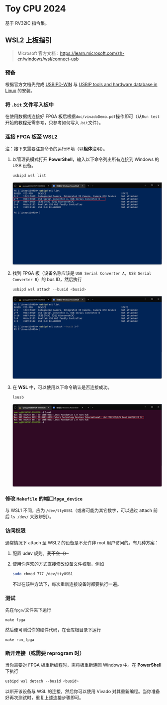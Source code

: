 # Toy CPU 2024

基于 RV32IC 指令集。

## WSL2 上板指引

> Microsoft 官方文档：https://learn.microsoft.com/zh-cn/windows/wsl/connect-usb

### 预备

根据官方文档先完成 [USBIPD-WIN](https://learn.microsoft.com/en-us/windows/wsl/connect-usb#install-the-usbipd-win-project) 与 [USBIP tools and hardware database in Linux](https://learn.microsoft.com/en-us/windows/wsl/connect-usb#install-the-usbipd-win-project) 的安装。

### 将 `.bit` 文件写入板中

在使用数据线连接好 FPGA 板后根据`doc/vivadoDemo.pdf`操作即可（从`Run test`开始的教程无需参考，只参考如何写入`.bit`文件）。

### 连接 FPGA 板至 WSL2

注：接下来需要注意命令的运行环境（以**粗体**注明）。

1. 以管理员模式打开 **PowerShell**，输入以下命令列出所有连接到 Windows 的 USB 设备。

    ```powershell
    usbipd wsl list
    ```

    ![img1](attach/fig1.png)

2. 找到 FPGA 板（设备名称应该是 `USB Serial Converter A, USB Serial Converter B`）的 bus ID，然后执行

    ```powershell
    usbipd wsl attach --busid <busid>
    ```

    ![img2](attach/fig2.png)

3. 在 **WSL** 中，可以使用以下命令确认是否连接成功。

    ```bash
    lsusb
    ```

    ![img3](attach/fig3.png)

### 修改 `Makefile` 的端口`fpga_device`

与 WSL1 不同，应为 `/dev/ttyUSB1`（或者可能为其它数字，可以通过 attach 前后 `ls /dev/` 大致辨别）。

### 访问权限

通常情况下 attach 至 WSL2 的设备是不允许非 root 用户访问的。有几种方案：

1. 配置 udev 规则。~~我不会（）~~
2. 使用你喜欢的方式直接修改设备文件权限，例如

    ```bash
    sudo chmod 777 /dev/ttyUSB1
    ```
    
    不过在该种方法下，每次重新连接设备时都要执行一遍。

### 测试
先在`fpga/`文件夹下运行
```shell
make fpga
```
然后便可测试你的硬件代码，在仓库根目录下运行
```shell
make run_fpga
```

### 断开连接（或需要 reprogram 时）

当你需要对 FPGA 板重新编程时，需将板重新连回 Windows 中。在 **PowerShell** 下执行

```powershell
usbipd wsl detach --busid <busid>
```

以断开该设备与 WSL 的连接，然后你可以使用 Vivado 对其重新编程。当你准备好再次测试时，重复上述连接步骤即可。